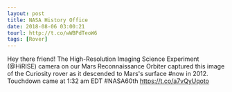 ```yaml
---
layout: post
title: NASA History Office
date: 2018-08-06 03:00:21
tourl: http://t.co/wWBPdTeoW6
tags: [Rover]
---
```

Hey there friend! The High-Resolution Imaging Science Experiment (@HiRISE) camera on our Mars Reconnaissance Orbiter captured this image of the Curiosity rover as it descended to Mars's surface #now in 2012. Touchdown came at 1:32 am EDT #NASA60th https://t.co/a7vQyUqoto